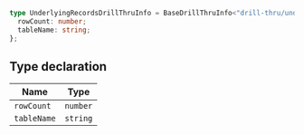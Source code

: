 ```ts
type UnderlyingRecordsDrillThruInfo = BaseDrillThruInfo<"drill-thru/underlying-records"> & {
  rowCount: number;
  tableName: string;
};
```

## Type declaration

| Name | Type |
| ------ | ------ |
| `rowCount` | `number` |
| `tableName` | `string` |
